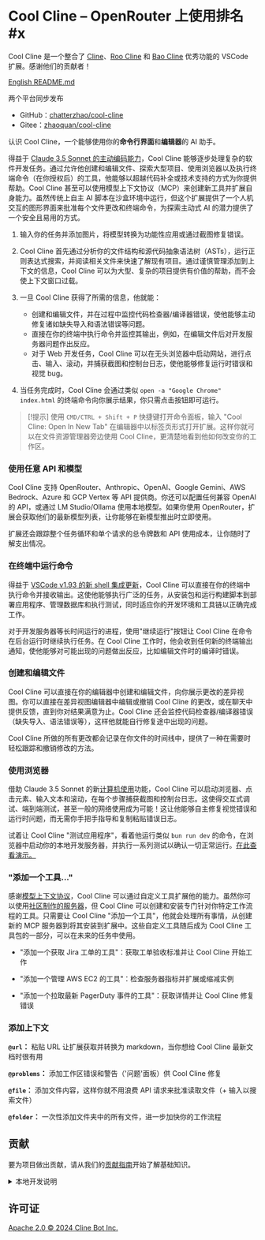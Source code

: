 # Cool Cline – OpenRouter 上使用排名 \#x

Cool Cline 是一个整合了 [Cline](https://github.com/chatterzhao/cool-cline.git)、[Roo Cline](https://github.com/RooVetGit/Roo-Cline.git) 和 [Bao Cline](https://github.com/jnorthrup/Bao-Cline.git) 优秀功能的 VSCode 扩展。感谢他们的贡献者！

[English README.md](README.md)

两个平台同步发布

- GitHub：[chatterzhao/cool-cline](https://github.com/chatterzhao/cool-cline.git)
- Gitee：[zhaoquan/cool-cline](https://gitee.com/zhaoquan/cool-cline.git)

认识 Cool Cline，一个能够使用你的**命令行界面**和**编辑器**的 AI 助手。

得益于 [Claude 3.5 Sonnet 的主动编码能力](https://www-cdn.anthropic.com/fed9cc193a14b84131812372d8d5857f8f304c52/Model_Card_Claude_3_Addendum.pdf)，Cool Cline 能够逐步处理复杂的软件开发任务。通过允许他创建和编辑文件、探索大型项目、使用浏览器以及执行终端命令（在你授权后）的工具，他能够以超越代码补全或技术支持的方式为你提供帮助。Cool Cline 甚至可以使用模型上下文协议（MCP）来创建新工具并扩展自身能力。虽然传统上自主 AI 脚本在沙盒环境中运行，但这个扩展提供了一个人机交互的图形界面来批准每个文件更改和终端命令，为探索主动式 AI 的潜力提供了一个安全且易用的方式。

1. 输入你的任务并添加图片，将模型转换为功能性应用或通过截图修复错误。

2. Cool Cline 首先通过分析你的文件结构和源代码抽象语法树（ASTs），运行正则表达式搜索，并阅读相关文件来快速了解现有项目。通过谨慎管理添加到上下文的信息，Cool Cline 可以为大型、复杂的项目提供有价值的帮助，而不会使上下文窗口过载。

3. 一旦 Cool Cline 获得了所需的信息，他就能：

    - 创建和编辑文件，并在过程中监控代码检查器/编译器错误，使他能够主动修复诸如缺失导入和语法错误等问题。
    - 直接在你的终端中执行命令并监控其输出，例如，在编辑文件后对开发服务器问题作出反应。
    - 对于 Web 开发任务，Cool Cline 可以在无头浏览器中启动网站，进行点击、输入、滚动，并捕获截图和控制台日志，使他能够修复运行时错误和视觉 bug。

4. 当任务完成时，Cool Cline 会通过类似 `open -a "Google Chrome" index.html` 的终端命令向你展示结果，你只需点击按钮即可运行。

> [!提示]
> 使用 `CMD/CTRL + Shift + P` 快捷键打开命令面板，输入 "Cool Cline: Open In New Tab" 在编辑器中以标签页形式打开扩展。这样你就可以在文件资源管理器旁边使用 Cool Cline，更清楚地看到他如何改变你的工作区。

### 使用任意 API 和模型

Cool Cline 支持 OpenRouter、Anthropic、OpenAI、Google Gemini、AWS Bedrock、Azure 和 GCP Vertex 等 API 提供商。你还可以配置任何兼容 OpenAI 的 API，或通过 LM Studio/Ollama 使用本地模型。如果你使用 OpenRouter，扩展会获取他们的最新模型列表，让你能够在新模型推出时立即使用。

扩展还会跟踪整个任务循环和单个请求的总令牌数和 API 使用成本，让你随时了解支出情况。

### 在终端中运行命令

得益于 [VSCode v1.93 的新 shell 集成更新](https://code.visualstudio.com/updates/v1_93#_terminal-shell-integration-api)，Cool Cline 可以直接在你的终端中执行命令并接收输出。这使他能够执行广泛的任务，从安装包和运行构建脚本到部署应用程序、管理数据库和执行测试，同时适应你的开发环境和工具链以正确完成工作。

对于开发服务器等长时间运行的进程，使用"继续运行"按钮让 Cool Cline 在命令在后台运行时继续执行任务。在 Cool Cline 工作时，他会收到任何新的终端输出通知，使他能够对可能出现的问题做出反应，比如编辑文件时的编译时错误。

### 创建和编辑文件

Cool Cline 可以直接在你的编辑器中创建和编辑文件，向你展示更改的差异视图。你可以直接在差异视图编辑器中编辑或撤销 Cool Cline 的更改，或在聊天中提供反馈，直到你对结果满意为止。Cool Cline 还会监控代码检查器/编译器错误（缺失导入、语法错误等），这样他就能自行修复途中出现的问题。

Cool Cline 所做的所有更改都会记录在你文件的时间线中，提供了一种在需要时轻松跟踪和撤销修改的方法。

### 使用浏览器

借助 Claude 3.5 Sonnet 的新[计算机使用](https://www.anthropic.com/news/3-5-models-and-computer-use)功能，Cool Cline 可以启动浏览器、点击元素、输入文本和滚动，在每个步骤捕获截图和控制台日志。这使得交互式调试、端到端测试，甚至一般的网络使用成为可能！这让他能够自主修复视觉错误和运行时问题，而无需你手把手指导和复制粘贴错误日志。

试着让 Cool Cline "测试应用程序"，看着他运行类似 `bun run dev` 的命令，在浏览器中启动你的本地开发服务器，并执行一系列测试以确认一切正常运行。[在此查看演示。](https://x.com/sdrzn/status/1850880547825823989)

### "添加一个工具..."

感谢[模型上下文协议](https://github.com/modelcontextprotocol)，Cool Cline 可以通过自定义工具扩展他的能力。虽然你可以使用[社区制作的服务器](https://github.com/modelcontextprotocol/servers)，但 Cool Cline 可以创建和安装专门针对你特定工作流程的工具。只需要让 Cool Cline "添加一个工具"，他就会处理所有事情，从创建新的 MCP 服务器到将其安装到扩展中。这些自定义工具随后成为 Cool Cline 工具包的一部分，可以在未来的任务中使用。

- "添加一个获取 Jira 工单的工具"：获取工单验收标准并让 Cool Cline 开始工作

- "添加一个管理 AWS EC2 的工具"：检查服务器指标并扩展或缩减实例

- "添加一个拉取最新 PagerDuty 事件的工具"：获取详情并让 Cool Cline 修复错误

### 添加上下文

**`@url`：** 粘贴 URL 让扩展获取并转换为 markdown，当你想给 Cool Cline 最新文档时很有用

**`@problems`：** 添加工作区错误和警告（'问题'面板）供 Cool Cline 修复

**`@file`：** 添加文件内容，这样你就不用浪费 API 请求来批准读取文件（+ 输入以搜索文件）

**`@folder`：** 一次性添加文件夹中的所有文件，进一步加快你的工作流程

## 贡献

要为项目做出贡献，请从我们的[贡献指南](CONTRIBUTING.md)开始了解基础知识。

<details>
<summary>本地开发说明</summary>

1. 克隆仓库 _(需要 [git-lfs](https://git-lfs.com/))_:

    ```bash
    git clone https://github.com/chatterzhao/cool-cline.git
    ```

2. 在 VSCode 中打开项目：

    ```bash
    code cline
    ```

3. 安装扩展和 webview-gui 所需的依赖：

    ```bash
    bun run install:all
    ```

4. 按 `F5`（或 `运行`->`开始调试`）启动，打开一个加载了扩展的新 VSCode 窗口。（如果你在构建项目时遇到问题，可能需要安装 [esbuild problem matchers 扩展](https://marketplace.visualstudio.com/items?itemName=connor4312.esbuild-problem-matchers)。）

</details>

## 许可证

[Apache 2.0 © 2024 Cline Bot Inc.](./LICENSE)
